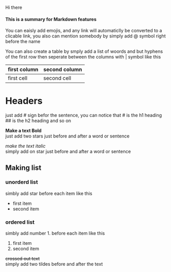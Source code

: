 Hi there 
#### This is a summary for Markdown features
You can eaisly add emojis, and any link will automaticlly be converted to a clicable link, you also can mention somebody by simply add @ symbol right before the name

You can also create a table by smply add a list of woords and but hyphens of the first row then seperate between the columns with | symbol like this

first column | second column
------------- | --------------
first cell | second cell

# Headers
just add # sign befor the sentence, you can notice that # is the h1 heading ## is the h2 heading and so on

**Make a text Bold**  
just add two stars just before and after a word or sentence

*make the text italic*  
simply add on star just before and after a word or sentence

## Making list
### unorderd list
simbly add star before each item like this
* first item
* second item

### ordered list
simbly add number 1. before each item like this
1. first item
1. second item

~~crossed out text~~  
simply add two tildes before and after the text





